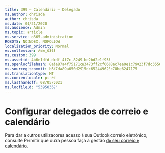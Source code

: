 ```yaml
---
title: 399 – Calendário – Delegado
ms.author: chrisda
author: chrisda
ms.date: 04/21/2020
ms.audience: Admin
ms.topic: article
ms.service: o365-administration
ROBOTS: NOINDEX, NOFOLLOW
localization_priority: Normal
ms.collection: Adm_O365
ms.custom: 399
ms.assetid: 4b6e1dfd-dcdf-4f7c-8249-be2bd2e1f936
ms.openlocfilehash: 8aba87a4f75171ce3473ff2cf0608ac7ea0e1c79023f7dc35566f023864c008e
ms.sourcegitcommit: b5f7da89a650d2915dc652449623c78be6247175
ms.translationtype: MT
ms.contentlocale: pt-PT
ms.lasthandoff: 08/05/2021
ms.locfileid: "53950352"
---
```

# <a name="configure-mail-and-calendar-delegates"></a>Configurar delegados de correio e calendário

Para dar a outros utilizadores acesso à sua Outlook correio eletrónico, consulte Permitir que outra pessoa faça a gestão [do seu correio e calendário.](https://support.office.com/article/9684b670-7588-4eea-8717-9e5799047540.aspx)
